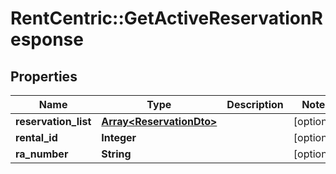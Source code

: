 # RentCentric::GetActiveReservationResponse

## Properties
Name | Type | Description | Notes
------------ | ------------- | ------------- | -------------
**reservation_list** | [**Array&lt;ReservationDto&gt;**](ReservationDto.md) |  | [optional] 
**rental_id** | **Integer** |  | [optional] 
**ra_number** | **String** |  | [optional] 


